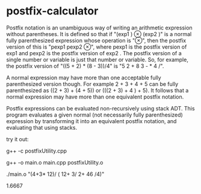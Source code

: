 # postfix-calculator

Postfix notation is an unambiguous way of writing an arithmetic expression without parentheses. It is defined so that 
if "(exp1 ) ⊗ (exp2 )" is a normal fully parenthesized expression whose operation is "⊗", then the postfix version of this 
is "pexp1 pexp2 ⊗", where pexp1 is the postfix version of exp1 and pexp2 is the postfix version of exp2 . The postfix version 
of a single number or variable is just that number or variable. So, for example, the postfix version of "((5 + 2) * (8 - 3))/4" is "5 2 + 8 3 - * 4 /".

A normal expression may have more than one acceptable fully parenthesized version though. For example 2 + 3 + 4 + 5 can be fully 
parenthesized as ((2 + 3) + (4 + 5)) or (((2 + 3) + 4 ) + 5). It follows that a normal expression may have more than one equivalent 
postfix notation.


Postfix expressions can be evaluated non-recursively using stack ADT. This program evaluates a given normal (not necessarily fully parenthesized) 
expression by transforming it into an equivalent postfix notation, and evaluating that using stacks.

try it out:

g++ -c postfixUtility.cpp

g++ -o main.o main.cpp postfixUtility.o

./main.o "(4+3* 12)/ ( 12+ 3/ 2+ 46 /4)"

1.6667
